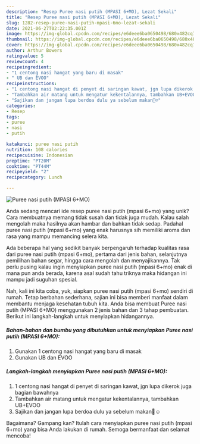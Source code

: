 ```yaml
---
description: "Resep Puree nasi putih (MPASI 6+MO), Lezat Sekali"
title: "Resep Puree nasi putih (MPASI 6+MO), Lezat Sekali"
slug: 1282-resep-puree-nasi-putih-mpasi-6mo-lezat-sekali
date: 2021-06-27T02:22:35.001Z
image: https://img-global.cpcdn.com/recipes/e6deee6ba0650498/680x482cq70/puree-nasi-putih-mpasi-6mo-foto-resep-utama.jpg
thumbnail: https://img-global.cpcdn.com/recipes/e6deee6ba0650498/680x482cq70/puree-nasi-putih-mpasi-6mo-foto-resep-utama.jpg
cover: https://img-global.cpcdn.com/recipes/e6deee6ba0650498/680x482cq70/puree-nasi-putih-mpasi-6mo-foto-resep-utama.jpg
author: Arthur Bowers
ratingvalue: 5
reviewcount: 4
recipeingredient:
- "1 centong nasi hangat yang baru di masak"
- " UB dan EVOO"
recipeinstructions:
- "1 centong nasi hangat di penyet di saringan kawat, jgn lupa dikerok juga bagian bawahnya"
- "Tambahkan air matang untuk mengatur kekentalannya, tambahkan UB+EVOO"
- "Sajikan dan jangan lupa berdoa dulu ya sebelum makan🤗☺️"
categories:
- Resep
tags:
- puree
- nasi
- putih

katakunci: puree nasi putih 
nutrition: 108 calories
recipecuisine: Indonesian
preptime: "PT20M"
cooktime: "PT44M"
recipeyield: "2"
recipecategory: Lunch

---
```



![Puree nasi putih (MPASI 6+MO)](https://img-global.cpcdn.com/recipes/e6deee6ba0650498/680x482cq70/puree-nasi-putih-mpasi-6mo-foto-resep-utama.jpg)

Anda sedang mencari ide resep puree nasi putih (mpasi 6+mo) yang unik? Cara membuatnya memang tidak susah dan tidak juga mudah. Kalau salah mengolah maka hasilnya akan hambar dan bahkan tidak sedap. Padahal puree nasi putih (mpasi 6+mo) yang enak harusnya sih memiliki aroma dan rasa yang mampu memancing selera kita.

Ada beberapa hal yang sedikit banyak berpengaruh terhadap kualitas rasa dari puree nasi putih (mpasi 6+mo), pertama dari jenis bahan, selanjutnya pemilihan bahan segar, hingga cara mengolah dan menyajikannya. Tak perlu pusing kalau ingin menyiapkan puree nasi putih (mpasi 6+mo) enak di mana pun anda berada, karena asal sudah tahu triknya maka hidangan ini mampu jadi suguhan spesial.




Nah, kali ini kita coba, yuk, siapkan puree nasi putih (mpasi 6+mo) sendiri di rumah. Tetap berbahan sederhana, sajian ini bisa memberi manfaat dalam membantu menjaga kesehatan tubuh kita. Anda bisa membuat Puree nasi putih (MPASI 6+MO) menggunakan 2 jenis bahan dan 3 tahap pembuatan. Berikut ini langkah-langkah untuk menyiapkan hidangannya.

<!--inarticleads1-->

##### Bahan-bahan dan bumbu yang dibutuhkan untuk menyiapkan Puree nasi putih (MPASI 6+MO):

1. Gunakan 1 centong nasi hangat yang baru di masak
1. Gunakan  UB dan EVOO




<!--inarticleads2-->

##### Langkah-langkah menyiapkan Puree nasi putih (MPASI 6+MO):

1. 1 centong nasi hangat di penyet di saringan kawat, jgn lupa dikerok juga bagian bawahnya
1. Tambahkan air matang untuk mengatur kekentalannya, tambahkan UB+EVOO
1. Sajikan dan jangan lupa berdoa dulu ya sebelum makan🤗☺️




Bagaimana? Gampang kan? Itulah cara menyiapkan puree nasi putih (mpasi 6+mo) yang bisa Anda lakukan di rumah. Semoga bermanfaat dan selamat mencoba!
